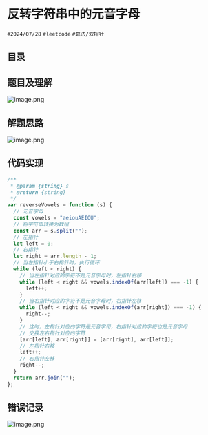 
# 反转字符串中的元音字母

`#2024/07/28` `#leetcode`  `#算法/双指针`  

## 目录
<!-- toc -->
 ## 题目及理解 

![image.png](https://832-1310531898.cos.ap-beijing.myqcloud.com/e0cc283efc425dcc42f1db528e1cf695.png)

## 解题思路

![image.png](https://832-1310531898.cos.ap-beijing.myqcloud.com/c3bf82b3e851ebcc70cdaeda2ff02021.png)

## 代码实现

```javascript
/**
 * @param {string} s
 * @return {string}
 */
var reverseVowels = function (s) {
  // 元音字母
  const vowels = "aeiouAEIOU";
  // 将字符串转换为数组
  const arr = s.split("");
  // 左指针
  let left = 0;
  // 右指针
  let right = arr.length - 1;
  // 当左指针小于右指针时，执行循环
  while (left < right) {
    // 当左指针对应的字符不是元音字母时，左指针右移
    while (left < right && vowels.indexOf(arr[left]) === -1) {
      left++;
    }
    // 当右指针对应的字符不是元音字母时，右指针左移
    while (left < right && vowels.indexOf(arr[right]) === -1) {
      right--;
    }
    // 这时，左指针对应的字符是元音字母，右指针对应的字符也是元音字母
    // 交换左右指针对应的字符
    [arr[left], arr[right]] = [arr[right], arr[left]];
    // 左指针右移
    left++;
    // 右指针左移
    right--;
  }
  return arr.join("");
};

```

## 错误记录

![image.png](https://832-1310531898.cos.ap-beijing.myqcloud.com/10e8be78b37b1a4031f14dae7dcab7e5.png)


